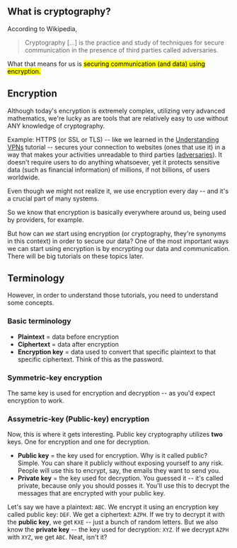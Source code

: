 ## What is cryptography?

According to Wikipedia,
> Cryptography [...] is the practice and study of techniques for secure communication in the presence of third parties called adversaries.

What that means for us is <mark>securing communication (and data) using encryption.

## Encryption

Although today's encryption is extremely complex, utilizing very advanced mathematics, we're lucky as are tools that are relatively easy to use without ANY knowledge of cryptography.

Example: HTTPS (or SSL or TLS) -- like we learned in the [Understanding VPNs](understanding-vpns.html) tutorial -- secures your connection to websites (ones that use it) in a way that makes your activities unreadable to third parties ([adversaries](glossary.html#adversary)). It doesn't require users to do anything whatsoever, yet it protects sensitive data (such as financial information) of millions, if not billions, of users worldwide.

Even though we might not realize it, we use encryption every day -- and it's a crucial part of many systems.

So we know that encryption is basically everywhere around us, being used by providers, for example.

But how can *we* start using encryption (or cryptography, they're synonyms in this context) in order to secure our data? One of the most important ways we can start using encryption is by encrypting our data and communication. There will be big tutorials on these topics later.

## Terminology

However, in order to understand those tutorials, you need to understand some concepts.

### Basic terminology

- **Plaintext** = data before encryption
- **Ciphertext** = data after encryption
- **Encryption key** = data used to convert that specific plaintext to that specific ciphertext. Think of this as the password.

### Symmetric-key encryption

The same key is used for encryption and decryption -- as you'd expect encryption to work.

### Assymetric-key (Public-key) encryption

Now, this is where it gets interesting. Public key cryptography utilizes **two** keys. One for encryption and one for decryption.

- **Public key** = the key used for encryption. Why is it called public? Simple. You can share it publicly without exposing yourself to any risk. People will use this to encrypt, say, the emails they want to send you.
- **Private key** = the key used for decryption. You guessed it -- it's called private, because only you should posses it. You'll use this to decrypt the messages that are encrypted with your public key.

Let's say we have a plaintext: `ABC`. We encrypt it using an encryption key called public key: `DEF`. We get a ciphertext: `AZPH`. If we try to decrypt it with the **public key**, we get `KXE` -- just a bunch of random letters. But we also know the **private key** -- the key used for decryption: ``XYZ``. If we decrypt ``AZPH`` with ``XYZ``, we get ``ABC``. Neat, isn't it?
